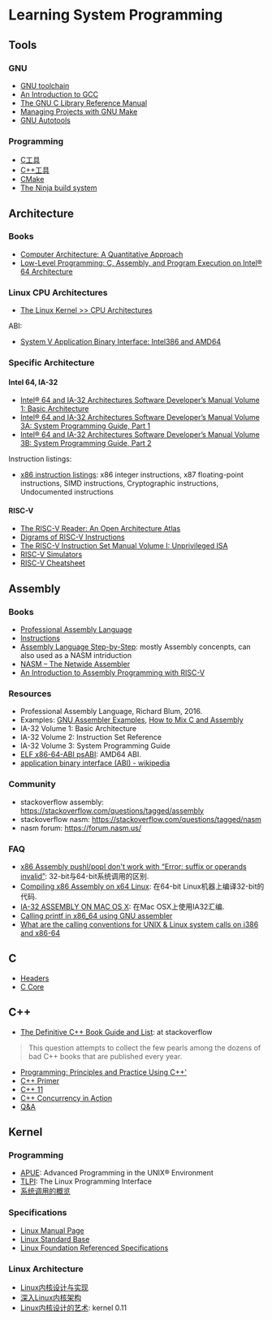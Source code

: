 # Learning System Programming

## Tools

### GNU

- [GNU toolchain](./docs/tools/gnu/gnu-toolchain.md)
- [An Introduction to GCC](./docs/tools/gnu/gcc-intro.md)
- [The GNU C Library Reference Manual](./docs/tools/gnu/gnu-glibc.md)
- [Managing Projects with GNU Make](./docs/tools/gnu/gnu-make.md)
- [GNU Autotools](./docs/tools/gnu/gnu-autotools.md)

### Programming

- [C工具](./docs/tools/programming/c-tool.md)
- [C++工具](./docs/tools/programming/cpp-tool.md)
- [CMake](./docs/tools/programming/cmake/mastering-cmake.md)
- [The Ninja build system](./docs/tools/programming/ninja.md)

## Architecture


### Books

- [Computer Architecture: A Quantitative Approach](./docs/architecture/CAQA.md)
- [Low-Level Programming: C, Assembly, and Program Execution on Intel® 64 Architecture](./docs/architecture/Low-Level-Programming.md)


### Linux CPU Architectures

- [The Linux Kernel >> CPU Architectures](./docs/architecture/linux-cpu-architecture.md)

ABI:

- [System V Application Binary Interface: Intel386 and AMD64](./docs/architecture/ABI.md)


### Specific Architecture

#### Intel 64, IA-32

- [Intel® 64 and IA-32 Architectures Software Developer’s Manual Volume 1: Basic Architecture](./docs/architecture/intel/vol1-basic-architecture.md)
- [Intel® 64 and IA-32 Architectures Software Developer’s Manual Volume 3A: System Programming Guide, Part 1](./docs/architecture/intel/vol3a-system-programming-guide.md)
- [Intel® 64 and IA-32 Architectures Software Developer’s Manual Volume 3B: System Programming Guide, Part 2](./docs/architecture/intel/vol3b-system-programming-guide.md)

Instruction listings:

- [x86 instruction listings](https://en.wikipedia.org/wiki/X86_instruction_listings): x86 integer instructions, x87 floating-point instructions, SIMD instructions, Cryptographic instructions, Undocumented instructions


#### RISC-V

- [The RISC-V Reader: An Open Architecture Atlas](./docs/architecture/risc-v/the-risc-v-reader.md)
- [Digrams of RISC-V Instructions](./docs/architecture/risc-v/risc-v-instructions.md)
- [The RISC-V Instruction Set Manual Volume I: Unprivileged ISA](./docs/architecture/risc-v/risc-v-unprivileged-spec.md)
- [RISC-V Simulators](./docs/architecture/risc-v/risc-v-simulators.md)
- [RISC-V Cheatsheet](./docs/architecture/risc-v/risc-v-cheatsheet.md)


## Assembly

### Books

- [Professional Assembly Language](./docs/assembly/pro-assembly.md)
- [Instructions](./docs/assembly/instructions.md)
- [Assembly Language Step-by-Step](./docs/assembly/assembly-step-by-step.md): mostly Assembly concenpts, can also used as a NASM intriduction
- [NASM – The Netwide Assembler](./docs/assembly/nasm.md)
- [An Introduction to Assembly Programming with RISC-V](./docs/assembly/introduction-with-risc-v.md)

### Resources

- Professional Assembly Language, Richard Blum, 2016.
- Examples: [GNU Assembler Examples](https://cs.lmu.edu/~ray/notes/gasexamples/), [How to Mix C and Assembly](https://www.devdungeon.com/content/how-mix-c-and-assembly)
- IA-32 Volume 1: Basic Architecture
- IA-32 Volume 2: Instruction Set Reference
- IA-32 Volume 3: System Programming Guide
- [ELF x86-64-ABI psABI](https://github.com/hjl-tools/x86-psABI): AMD64 ABI.
- [application binary interface (ABI) - wikipedia](https://en.wikipedia.org/wiki/Application_binary_interface)

### Community

- stackoverflow assembly: https://stackoverflow.com/questions/tagged/assembly
- stackoverflow nasm: https://stackoverflow.com/questions/tagged/nasm
- nasm forum: https://forum.nasm.us/

### FAQ

- [x86 Assembly pushl/popl don't work with “Error: suffix or operands invalid”](https://stackoverflow.com/questions/5485468/x86-assembly-pushl-popl-dont-work-with-error-suffix-or-operands-invalid): 32-bit与64-bit系统调用的区别.
- [Compiling x86 Assembly on x64 Linux](https://denniskubes.com/2017/01/31/compiling-x86-assembly-on-x64-linux/): 在64-bit Linux机器上编译32-bit的代码.
- [IA-32 ASSEMBLY ON MAC OS X](https://fabiensanglard.net/macosxassembly/index.php): 在Mac OSX上使用IA32汇编.
- [Calling printf in x86_64 using GNU assembler](https://stackoverflow.com/questions/38335212/calling-printf-in-x86-64-using-gnu-assembler)
- [What are the calling conventions for UNIX & Linux system calls on i386 and x86-64](https://stackoverflow.com/questions/2535989/what-are-the-calling-conventions-for-unix-linux-system-calls-on-i386-and-x86-6)


## C

- [Headers](./docs/c/c-headers.md)
- [C Core](./docs/c/c-core.md)

## C++


- [The Definitive C++ Book Guide and List](https://stackoverflow.com/questions/388242/the-definitive-c-book-guide-and-list/388282#388282): at stackoverflow

> This question attempts to collect the few pearls among the dozens of bad C++ books that are published every year.

- [Programming: Principles and Practice Using C++'](./docs/cpp/PPP2/PPP2.md)
- [C++ Primer](./docs/cpp/CP5/CP5.md)
- [C++ 11](./docs/cpp/CXX11-Standard.md)
- [C++ Concurrency in Action](./docs/cpp/cpp_concurrency.md)
- [Q&A](./docs/cpp/QA.md)

## Kernel

### Programming

- [APUE](./docs/kernel/programming/apue.md): Advanced Programming in the UNIX® Environment
- [TLPI](./docs/kernel/programming/tlpi.md): The Linux Programming Interface
- [系统调用的概览](./docs/kernel/programming/syscall.md)

### Specifications

- [Linux Manual Page](./docs/kernel/specification/linux-man.md)
- [Linux Standard Base](./docs/kernel/specification/linux-standard-base.md)
- [Linux Foundation Referenced Specifications](./docs/kernel/specification/linux-ref-spec.md)

### Linux Architecture

- [Linux内核设计与实现](./docs/kernel/linux-arch/kernel-dev/kernel-dev.md)
- [深入Linux内核架构](./docs/kernel/linux-arch/linux-arch.md)
- [Linux内核设计的艺术](./docs/kernel/linux-arch/linux-0.11.md): kernel 0.11
